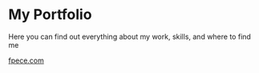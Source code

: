 # My Portfolio

Here you can find out everything about my work, skills, and where to find me

[fpece.com](https://fpece.com)